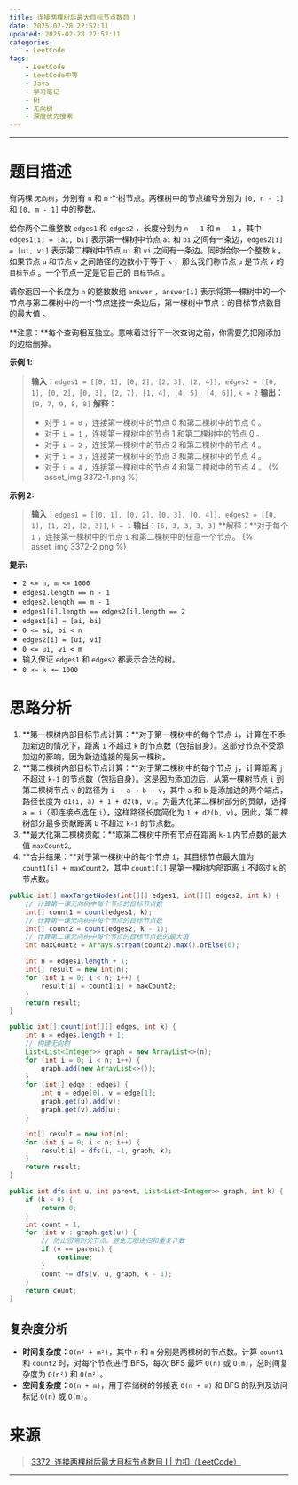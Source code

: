 ```yaml
---
title: 连接两棵树后最大目标节点数目 Ⅰ
date: 2025-02-28 22:52:11
updated: 2025-02-28 22:52:11
categories:
    - LeetCode
tags:
    - LeetCode
    - LeetCode中等
    - Java
    - 学习笔记
    - 树
    - 无向树
    - 深度优先搜索
---
```

---

# 题目描述

有两棵 `无向树`，分别有 `n` 和 `m` 个树节点。两棵树中的节点编号分别为 `[0, n - 1]` 和 `[0, m - 1]` 中的整数。

给你两个二维整数 `edges1` 和 `edges2` ，长度分别为 `n - 1` 和 `m - 1` ，其中 `edges1[i] = [ai, bi]` 表示第一棵树中节点 `ai` 和 `bi` 之间有一条边，`edges2[i] = [ui, vi]` 表示第二棵树中节点 `ui` 和 `vi` 之间有一条边。同时给你一个整数 `k` 。如果节点 `u` 和节点 `v` 之间路径的边数小于等于 `k` ，那么我们称节点 `u` 是节点 `v` 的 `目标节点` 。一个节点一定是它自己的 `目标节点` 。

请你返回一个长度为 `n` 的整数数组 `answer` ，`answer[i]` 表示将第一棵树中的一个节点与第二棵树中的一个节点连接一条边后，第一棵树中节点 `i` 的目标节点数目的最大值 。

**注意：**每个查询相互独立。意味着进行下一次查询之前，你需要先把刚添加的边给删掉。

**示例 1:**
> **输入：**`edges1 = [[0, 1], [0, 2], [2, 3], [2, 4]], edges2 = [[0, 1], [0, 2], [0, 3], [2, 7], [1, 4], [4, 5], [4, 6]]`, `k = 2`
> **输出：**`[9, 7, 9, 8, 8]`
> **解释：**
> * 对于 `i = 0` ，连接第一棵树中的节点 0 和第二棵树中的节点 0 。
> * 对于 `i = 1` ，连接第一棵树中的节点 1 和第二棵树中的节点 0 。
> * 对于 `i = 2` ，连接第一棵树中的节点 2 和第二棵树中的节点 4 。
> * 对于 `i = 3` ，连接第一棵树中的节点 3 和第二棵树中的节点 4 。
> * 对于 `i = 4` ，连接第一棵树中的节点 4 和第二棵树中的节点 4 。
{% asset_img 3372-1.png %}

**示例 2:**
> **输入：**`edges1 = [[0, 1], [0, 2], [0, 3], [0, 4]], edges2 = [[0, 1], [1, 2], [2, 3]]`, `k = 1`
> **输出：**`[6, 3, 3, 3, 3]`
> **解释：**对于每个 `i` ，连接第一棵树中的节点 `i` 和第二棵树中的任意一个节点。
{% asset_img 3372-2.png %}

**提示:**
* `2 <= n, m <= 1000`
* `edges1.length == n - 1`
* `edges2.length == m - 1`
* `edges1[i].length == edges2[i].length == 2`
* `edges1[i] = [ai, bi]`
* `0 <= ai, bi < n`
* `edges2[i] = [ui, vi]`
* `0 <= ui, vi < m`
* 输入保证 `edges1` 和 `edges2` 都表示合法的树。
* `0 <= k <= 1000`

<!-- more -->

# 思路分析

1. **第一棵树内部目标节点计算：**对于第一棵树中的每个节点 `i`，计算在不添加新边的情况下，距离 `i` 不超过 `k` 的节点数（包括自身）。这部分节点不受添加边的影响，因为新边连接的是另一棵树。
2. **第二棵树内部目标节点计算：**对于第二棵树中的每个节点 `j`，计算距离 `j` 不超过 `k-1` 的节点数（包括自身）。这是因为添加边后，从第一棵树节点 `i` 到第二棵树节点 `v` 的路径为 `i → a → b → v`，其中 `a` 和 `b` 是添加边的两个端点，路径长度为 `d1(i, a) + 1 + d2(b, v)`。为最大化第二棵树部分的贡献，选择 `a = i`（即连接点选在 `i`），这样路径长度简化为 `1 + d2(b, v)`。因此，第二棵树部分最多贡献距离 `b` 不超过 `k-1` 的节点数。
3. **最大化第二棵树贡献：**取第二棵树中所有节点在距离 `k-1` 内节点数的最大值 `maxCount2`。
4. **合并结果：**对于第一棵树中的每个节点 `i`，其目标节点最大值为 `count1[i] + maxCount2`，其中 `count1[i]` 是第一棵树内部距离 `i` 不超过 `k` 的节点数。

```java
public int[] maxTargetNodes(int[][] edges1, int[][] edges2, int k) {
    // 计算第一课无向树中每个节点的目标节点数
    int[] count1 = count(edges1, k);
    // 计算第一课无向树中每个节点的目标节点数
    int[] count2 = count(edges2, k - 1);
    // 计算第二课无向树中每个节点的目标节点数的最大值
    int maxCount2 = Arrays.stream(count2).max().orElse(0);

    int n = edges1.length + 1;
    int[] result = new int[n];
    for (int i = 0; i < n; i++) {
        result[i] = count1[i] + maxCount2;
    }
    return result;
}

public int[] count(int[][] edges, int k) {
    int n = edges.length + 1;
    // 构建无向树
    List<List<Integer>> graph = new ArrayList<>(n);
    for (int i = 0; i < n; i++) {
        graph.add(new ArrayList<>());
    }
    for (int[] edge : edges) {
        int u = edge[0], v = edge[1];
        graph.get(u).add(v);
        graph.get(v).add(u);
    }

    int[] result = new int[n];
    for (int i = 0; i < n; i++) {
        result[i] = dfs(i, -1, graph, k);
    }
    return result;
}

public int dfs(int u, int parent, List<List<Integer>> graph, int k) {
    if (k < 0) {
        return 0;
    }
    int count = 1;
    for (int v : graph.get(u)) {
        // 防止回溯到父节点，避免无限递归和重复计数
        if (v == parent) {
            continue;
        }
        count += dfs(v, u, graph, k - 1);
    }
    return count;
}
```

## 复杂度分析

* **时间复杂度：**`O(n² + m²)`，其中 `n` 和 `m` 分别是两棵树的节点数。计算 `count1` 和 `count2` 时，对每个节点进行 BFS，每次 BFS 最坏 `O(n)` 或 `O(m)`，总时间复杂度为 `O(n²)` 和 `O(m²)`。
* **空间复杂度：**`O(n + m)`，用于存储树的邻接表 `O(n + m)` 和 BFS 的队列及访问标记 `O(n)` 或 `O(m)`。

# 来源

> [3372. 连接两棵树后最大目标节点数目 Ⅰ | 力扣（LeetCode）][1]

---

[1]: https://leetcode.cn/problems/maximize-the-number-of-target-nodes-after-connecting-trees-i/description/ "3372. 连接两棵树后最大目标节点数目 Ⅰ | 力扣（LeetCode）"

